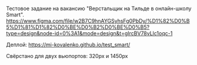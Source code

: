 Тестовое задание на вакансию "Верстальщик на Тильде в онлайн-школу Smart". 
https://www.figma.com/file/w2B7C9hnAYGSyhsFg0PbDy/%D1%82%D0%B5%D1%81%D1%82%D0%BE%D0%B2%D0%BE%D0%B5?type=design&node-id=0%3A1&mode=design&t=gIrcBV78vLlc1oqc-1

Деплой: https://mi-kovalenko.github.io/test_smart/

Свёрстано для двух вьюпортов: 320px и 1450px
